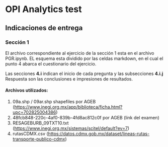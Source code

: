 # OPI Analytics test

## Indicaciones de entrega

### Sección 1

El archivo correspondiente al ejercicio de la sección 1 esta en el archivo PGR.ipynb. EL esquema esta dividido por las celdas markdown, en el cual el punto 4 abarca el cuestionario del ejercicio.

Las secciones **4.i** indican el inicio de cada pregunta y las subsecciones **4.i.j** Respuesta son las conclusiones e impresiones de resultados.

#### Archivos utilizados:
1. 09a.shp / 09ar.shp shapefiles por AGEB (https://www.inegi.org.mx/app/biblioteca/ficha.html?upc=702825004386)
2. 48fcb848-220c-4af0-839b-4fd8ac812c0f por AGEB (link del examen)
3. RESAGEBURB_09TXT10.txt (https://www.inegi.org.mx/sistemas/scitel/default?ev=7)
4. rutasCDMX.csv (https://datos.cdmx.gob.mx/dataset/lineas-rutas-transporte-publico-cdmx)
